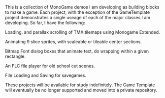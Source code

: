 This is a collection of MonoGame demos I am developing as building blocks to make a game. Each project, with the exception of the GameTemplate project demonstrates a single useage of each of the major classes I am developing. So far, I have the following:

Loading, and parallax scrolling of TMX tilemaps using Monogame Extended.

Animating 9 slice sprites, with scaleable or tileable center sections.

Bitmap Font dialog boxes that animate text, do wrapping within a given rectangle.

An FLC file player for old school cut scenes.

File Loading and Saving for savegames.

These projects will be available for study indefinitely. The Game Template will eventually be no longer supported and moved into a private repository.

